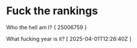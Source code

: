 # Fuck the rankings

Who the hell am I?
{ 25006759 }

What fucking year is it?
[ 2025-04-01T12:26:40Z ]
